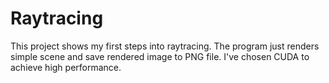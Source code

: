 # Raytracing

This project shows my first steps into raytracing. The program just renders simple scene and save rendered image to PNG file. I've chosen CUDA to achieve high performance.
